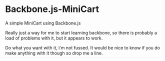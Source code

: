 Backbone.js-MiniCart
====================

A simple MiniCart using Backbone.js

Really just a way for me to start learning backbone, so there is probably a load of problems with it, but it appears to work.

Do what you want with it, i'm not fussed. It would be nice to know if you do make anything with it though so drop me a line.
